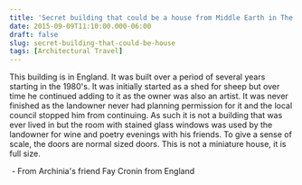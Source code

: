 ```yaml
---
title: 'Secret building that could be a house from Middle Earth in The Hobbit or Lord of the Rings'
date: 2015-09-09T11:10:00.000-06:00
draft: false
slug: secret-building-that-could-be-house
tags: [Architectural Travel]
---
```


  

  
  
This building is in England. It was built over a period of several years starting in the 1980's. It was initially started as a shed for sheep but over time he continued adding to it as the owner was also an artist. It was never finished as the landowner never had planning permission for it and the local council stopped him from continuing. As such it is not a building that was ever lived in but the room with stained glass windows was used by the landowner for wine and poetry evenings with his friends. To give a sense of scale, the doors are normal sized doors. This is not a miniature house, it is full size.  
  

 - From Archinia's friend Fay Cronin from England